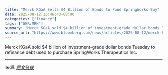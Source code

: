 ```yaml
---
title: "Merck KGaA Sells $4 Billion of Bonds to Fund SpringWorks Buy"
date: 2025-08-12T13:46:43+08:00
categories: ["finance"]
tags: ["GER:MRK"]
summary: "Merck KGaA sold $4 billion of investment-grade dollar bonds Tuesday to refinance debt used to purchase SpringWorks Therapeutics Inc."
source_url: "https://www.bloomberg.com/news/articles/2025-08-12/merck-kgaa-taps-high-grade-bond-market-to-fund-springworks-buy"
---
```


Merck KGaA sold $4 billion of investment-grade dollar bonds Tuesday to refinance debt used to purchase SpringWorks Therapeutics Inc.

---

*来源: [原文链接](https://www.bloomberg.com/news/articles/2025-08-12/merck-kgaa-taps-high-grade-bond-market-to-fund-springworks-buy)*
